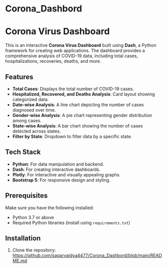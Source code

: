 # Corona_Dashbord
# Corona Virus Dashboard

This is an interactive **Corona Virus Dashboard** built using **Dash**, a Python framework for creating web applications. The dashboard provides a comprehensive analysis of COVID-19 data, including total cases, hospitalizations, recoveries, deaths, and more.

## Features

- **Total Cases**: Displays the total number of COVID-19 cases.
- **Hospitalized, Recovered, and Deaths Analysis**: Card layout showing categorized data.
- **Date-wise Analysis**: A line chart depicting the number of cases diagnosed over time.
- **Gender-wise Analysis**: A pie chart representing gender distribution among cases.
- **State-wise Analysis**: A bar chart showing the number of cases detected across states.
- **Filter by State**: Dropdown to filter data by a specific state.

## Tech Stack

- **Python**: For data manipulation and backend.
- **Dash**: For creating interactive dashboards.
- **Plotly**: For interactive and visually appealing graphs.
- **Bootstrap 5**: For responsive design and styling.

## Prerequisites

Make sure you have the following installed:
- Python 3.7 or above
- Required Python libraries (install using `requirements.txt`)

## Installation

1. Clone the repository:  https://github.com/sagarvaidya4477/Corona_Dashbord/blob/main/README.md
